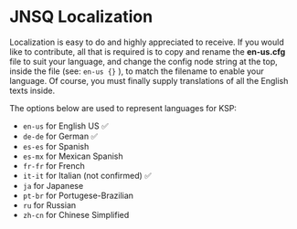 # JNSQ Localization
Localization is easy to do and highly appreciated to receive. If you would like to contribute, all that is required is to copy and rename the **en-us.cfg** file to suit your language, and change the config node string at the top, inside the file (see: `en-us {}` ), to match the filename to enable your language. Of course, you must finally supply translations of all the English texts inside.

The options below are used to represent languages for KSP: 

* `en-us` for English US :white_check_mark:
* `de-de` for German :white_check_mark:
* `es-es` for Spanish
* `es-mx` for Mexican Spanish
* `fr-fr` for French
* `it-it` for Italian (not confirmed) :white_check_mark:
* `ja` for Japanese
* `pt-br` for Portugese-Brazilian
* `ru` for Russian
* `zh-cn` for Chinese Simplified
